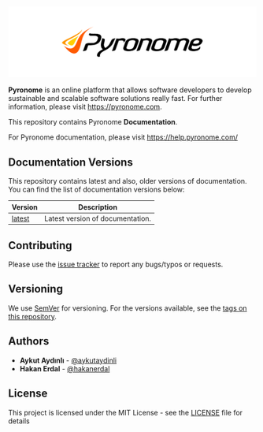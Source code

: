 ![Pyronome Documentation Public Repository](README.png "Pyronome Documentation Public Repository")

**Pyronome** is an online platform that allows software developers to develop sustainable and scalable software solutions really fast. For further information, please visit https://pyronome.com.

This repository contains Pyronome **Documentation**.

For Pyronome documentation, please visit https://help.pyronome.com/

## Documentation Versions

This repository contains latest and also, older versions of documentation. You can find the list of documentation versions below:

| Version | Description |
| ------ | ------ |
| [latest](docs/latest) | Latest version of documentation. |

## Contributing

Please use the [issue tracker](https://github.com/pyronome/documentation/issues) to report any bugs/typos or requests.

## Versioning

We use [SemVer](http://semver.org/) for versioning. For the versions available, see the [tags on this repository](https://github.com/pyronome/help/tags). 

## Authors

* **Aykut Aydınlı** - [@aykutaydinli](https://github.com/aykutaydinli)
* **Hakan Erdal** - [@hakanerdal](https://github.com/hakanerdal)

## License

This project is licensed under the MIT License - see the [LICENSE](LICENSE) file for details
